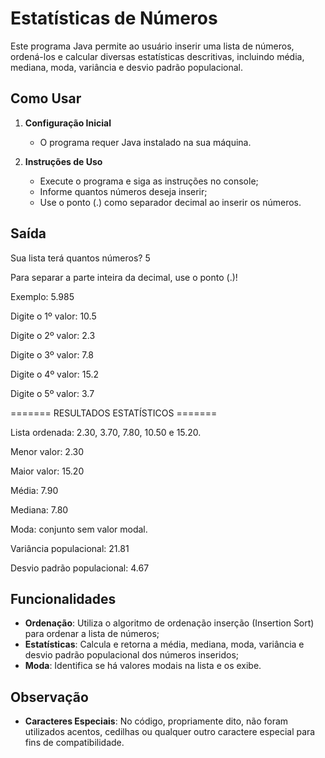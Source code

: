 # Estatísticas de Números
Este programa Java permite ao usuário inserir uma lista de números, ordená-los e calcular diversas estatísticas descritivas, incluindo média, mediana, moda, variância e desvio padrão populacional.


## Como Usar
1. **Configuração Inicial**
   - O programa requer Java instalado na sua máquina.

2. **Instruções de Uso**
   - Execute o programa e siga as instruções no console;
   - Informe quantos números deseja inserir;
   - Use o ponto (.) como separador decimal ao inserir os números.


## Saída
  Sua lista terá quantos números? 5

  
  Para separar a parte inteira da decimal, use o ponto (.)!

  Exemplo: 5.985

  
  Digite o 1º valor: 10.5

  Digite o 2º valor: 2.3

  Digite o 3º valor: 7.8

  Digite o 4º valor: 15.2

  Digite o 5º valor: 3.7
  

  ======= RESULTADOS ESTATÍSTICOS =======

  Lista ordenada: 2.30, 3.70, 7.80, 10.50 e 15.20.

  Menor valor: 2.30

  Maior valor: 15.20

  Média: 7.90

  Mediana: 7.80

  Moda: conjunto sem valor modal.

  Variância populacional: 21.81
  
  Desvio padrão populacional: 4.67


## Funcionalidades
- **Ordenação**: Utiliza o algoritmo de ordenação inserção (Insertion Sort) para ordenar a lista de números;
- **Estatísticas**: Calcula e retorna a média, mediana, moda, variância e desvio padrão populacional dos números inseridos;
- **Moda**: Identifica se há valores modais na lista e os exibe.


## Observação
- **Caracteres Especiais**: No código, propriamente dito, não foram utilizados acentos, cedilhas ou qualquer outro caractere especial para fins de compatibilidade.